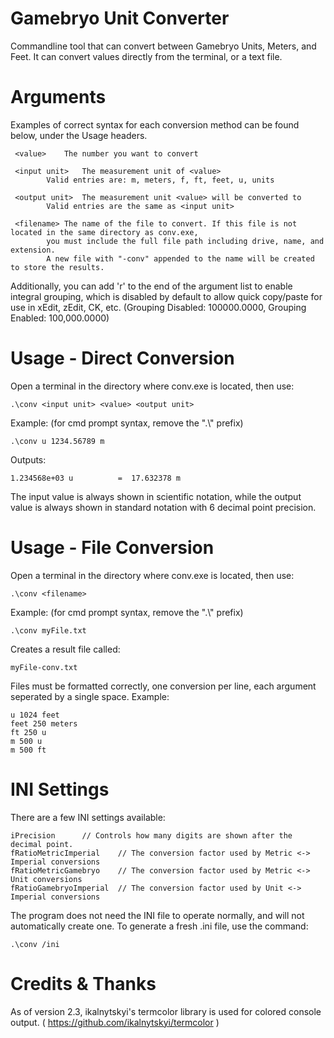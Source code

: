 # Gamebryo Unit Converter

 Commandline tool that can convert between Gamebryo Units, Meters, and Feet.
 It can convert values directly from the terminal, or a text file.



# Arguments
 Examples of correct syntax for each conversion method can be found below, under the Usage headers.
 
	 <value>	The number you want to convert
	 
	 <input unit>	The measurement unit of <value>
			Valid entries are: m, meters, f, ft, feet, u, units
			
	 <output unit>	The measurement unit <value> will be converted to
			Valid entries are the same as <input unit>
			
	 <filename>	The name of the file to convert. If this file is not located in the same directory as conv.exe, 
	 		you must include the full file path including drive, name, and extension.
			A new file with "-conv" appended to the name will be created to store the results.
			
Additionally, you can add 'r' to the end of the argument list to enable integral grouping, which is disabled by default to allow quick copy/paste for use in xEdit, zEdit, CK, etc.
(Grouping Disabled: 100000.0000, Grouping Enabled: 100,000.0000)



# Usage - Direct Conversion
 Open a terminal in the directory where conv.exe is located, then use:
 
	.\conv <input unit> <value> <output unit>
	
Example: (for cmd prompt syntax, remove the ".\\" prefix)
	
	.\conv u 1234.56789 m
	
Outputs:

	1.234568e+03 u          =  17.632378 m
	
The input value is always shown in scientific notation, while the output value is always shown in standard notation with 6 decimal point precision.


	
# Usage - File Conversion
 Open a terminal in the directory where conv.exe is located, then use:
 
 	.\conv <filename>
	
Example: (for cmd prompt syntax, remove the ".\\" prefix)

	.\conv myFile.txt
	
Creates a result file called:

	myFile-conv.txt
 
 Files must be formatted correctly, one conversion per line, each argument seperated by a single space.
 Example:
 
	u 1024 feet
	feet 250 meters
	ft 250 u
	m 500 u
	m 500 ft


# INI Settings
There are a few INI settings available:

	iPrecision		// Controls how many digits are shown after the decimal point.
	fRatioMetricImperial	// The conversion factor used by Metric <-> Imperial conversions
	fRatioMetricGamebryo	// The conversion factor used by Metric <-> Unit conversions
	fRatioGamebryoImperial	// The conversion factor used by Unit <-> Imperial conversions
	
The program does not need the INI file to operate normally, and will not automatically create one. To generate a fresh .ini file, use the command:

	.\conv /ini
	

# Credits & Thanks
As of version 2.3, ikalnytskyi's termcolor library is used for colored console output. ( https://github.com/ikalnytskyi/termcolor )
